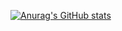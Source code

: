 [![Anurag's GitHub stats](https://github-readme-stats.vercel.app/api?username=en44no)](https://github.com/anuraghazra/github-readme-stats)
